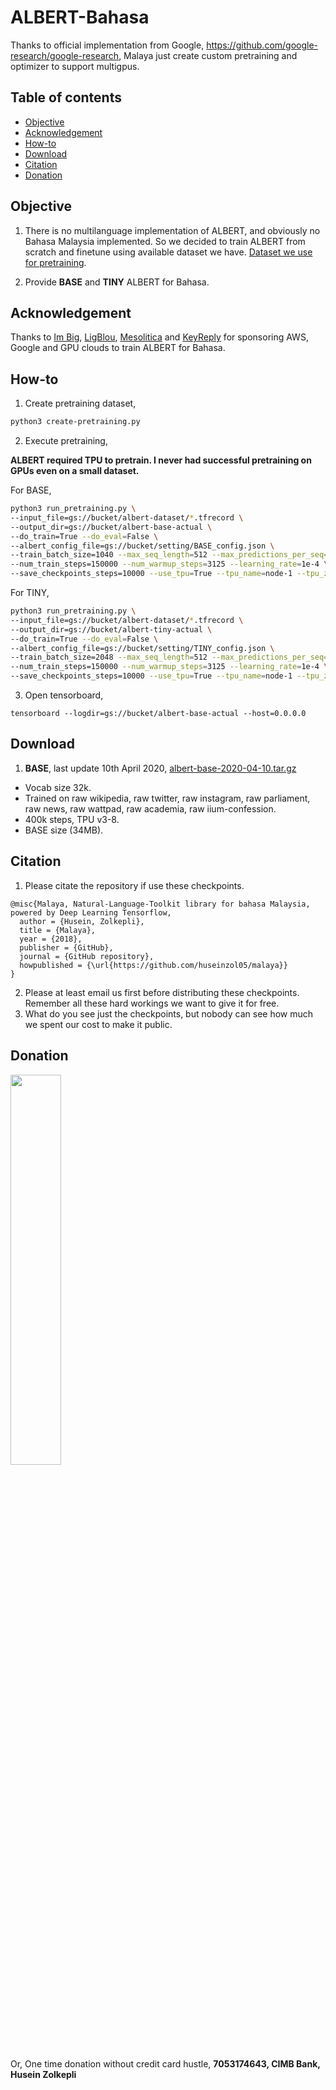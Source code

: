 # ALBERT-Bahasa

Thanks to official implementation from Google, https://github.com/google-research/google-research, Malaya just create custom pretraining and optimizer to support multigpus.

## Table of contents
  * [Objective](#objective)
  * [Acknowledgement](#acknowledgement)
  * [How-to](#how-to)
  * [Download](#download)
  * [Citation](#citation)
  * [Donation](#donation)

## Objective

1. There is no multilanguage implementation of ALBERT, and obviously no Bahasa Malaysia implemented. So we decided to train ALBERT from scratch and finetune using available dataset we have. [Dataset we use for pretraining](https://github.com/huseinzol05/Malaya-Dataset#dumping).

2. Provide **BASE** and **TINY** ALBERT for Bahasa.

## Acknowledgement

Thanks to [Im Big](https://www.facebook.com/imbigofficial/), [LigBlou](https://www.facebook.com/ligblou), [Mesolitica](https://mesolitica.com/) and [KeyReply](https://www.keyreply.com/) for sponsoring AWS, Google and GPU clouds to train ALBERT for Bahasa.

## How-to

1. Create pretraining dataset,

```bash
python3 create-pretraining.py
```

2. Execute pretraining,

**ALBERT required TPU to pretrain. I never had successful pretraining on GPUs even on a small dataset.**

For BASE,

```bash
python3 run_pretraining.py \
--input_file=gs://bucket/albert-dataset/*.tfrecord \
--output_dir=gs://bucket/albert-base-actual \
--do_train=True --do_eval=False \
--albert_config_file=gs://bucket/setting/BASE_config.json \
--train_batch_size=1040 --max_seq_length=512 --max_predictions_per_seq=20 \
--num_train_steps=150000 --num_warmup_steps=3125 --learning_rate=1e-4 \
--save_checkpoints_steps=10000 --use_tpu=True --tpu_name=node-1 --tpu_zone=us-central1-a
```

For TINY,

```bash
python3 run_pretraining.py \
--input_file=gs://bucket/albert-dataset/*.tfrecord \
--output_dir=gs://bucket/albert-tiny-actual \
--do_train=True --do_eval=False \
--albert_config_file=gs://bucket/setting/TINY_config.json \
--train_batch_size=2048 --max_seq_length=512 --max_predictions_per_seq=20 \
--num_train_steps=150000 --num_warmup_steps=3125 --learning_rate=1e-4 \
--save_checkpoints_steps=10000 --use_tpu=True --tpu_name=node-1 --tpu_zone=us-central1-a
```

3. Open tensorboard,

```
tensorboard --logdir=gs://bucket/albert-base-actual --host=0.0.0.0
```

## Download

1. **BASE**, last update 10th April 2020, [albert-base-2020-04-10.tar.gz](https://huseinhouse-storage.s3-ap-southeast-1.amazonaws.com/bert-bahasa/albert-base-2020-04-10.tar.gz)

  - Vocab size 32k.
  - Trained on raw wikipedia, raw twitter, raw instagram, raw parliament, raw news, raw wattpad, raw academia, raw iium-confession.
  - 400k steps, TPU v3-8.
  - BASE size (34MB).

## Citation

1. Please citate the repository if use these checkpoints.

```
@misc{Malaya, Natural-Language-Toolkit library for bahasa Malaysia, powered by Deep Learning Tensorflow,
  author = {Husein, Zolkepli},
  title = {Malaya},
  year = {2018},
  publisher = {GitHub},
  journal = {GitHub repository},
  howpublished = {\url{https://github.com/huseinzol05/malaya}}
}
```

2. Please at least email us first before distributing these checkpoints. Remember all these hard workings we want to give it for free.
3. What do you see just the checkpoints, but nobody can see how much we spent our cost to make it public.

## Donation

<a href="https://www.patreon.com/bePatron?u=7291337"><img src="https://static1.squarespace.com/static/54a1b506e4b097c5f153486a/t/58a722ec893fc0a0b7745b45/1487348853811/patreon+art.jpeg" width="40%"></a>

Or, One time donation without credit card hustle, **7053174643, CIMB Bank, Husein Zolkepli**
